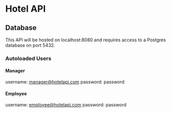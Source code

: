 # Hotel API

## Database
This API will be hosted on localhost:8080 and requires access to a Postgres database on port 5432.

### Autoloaded Users

#### Manager
username: manager@hotelapi.com
password: password

#### Employee
username: employee@hotelapi.com
password: password